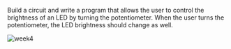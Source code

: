 Build a circuit and write a program that allows the user to control the brightness of an LED by turning the potentiometer. When the user turns the potentiometer, the LED brightness should change as well.

![week4](https://user-images.githubusercontent.com/85348120/121773689-2705e800-cb9b-11eb-8229-9b3df2767215.gif)
